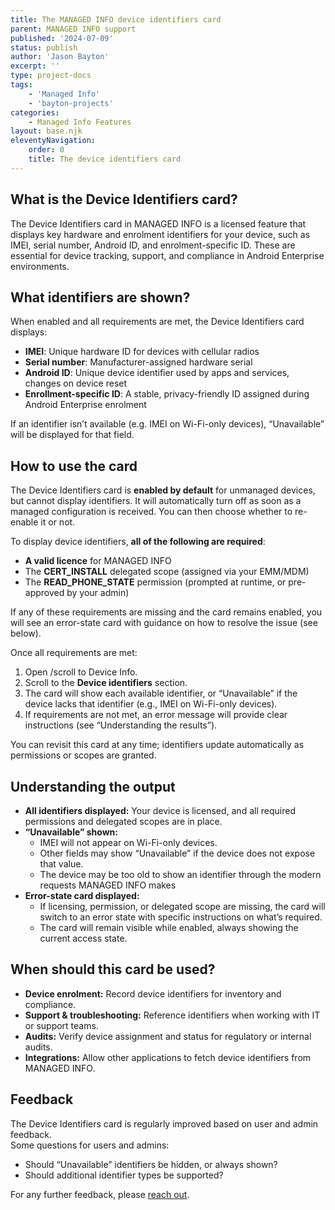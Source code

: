 ```yaml
---
title: The MANAGED INFO device identifiers card
parent: MANAGED INFO support
published: '2024-07-09'
status: publish
author: 'Jason Bayton'
excerpt: ''
type: project-docs
tags: 
    - 'Managed Info'
    - 'bayton-projects'
categories: 
    - Managed Info Features
layout: base.njk
eleventyNavigation: 
    order: 0
    title: The device identifiers card
---
```


## What is the Device Identifiers card?

The Device Identifiers card in MANAGED INFO is a licensed feature that displays key hardware and enrolment identifiers for your device, such as IMEI, serial number, Android ID, and enrolment-specific ID. These are essential for device tracking, support, and compliance in Android Enterprise environments.

## What identifiers are shown?

When enabled and all requirements are met, the Device Identifiers card displays:

- **IMEI**: Unique hardware ID for devices with cellular radios
- **Serial number**: Manufacturer-assigned hardware serial
- **Android ID**: Unique device identifier used by apps and services, changes on device reset
- **Enrollment-specific ID**: A stable, privacy-friendly ID assigned during Android Enterprise enrolment

If an identifier isn’t available (e.g. IMEI on Wi-Fi-only devices), “Unavailable” will be displayed for that field.

## How to use the card

The Device Identifiers card is **enabled by default** for unmanaged devices, but cannot display identifiers. It will automatically turn off as soon as a managed configuration is received. You can then choose whether to re-enable it or not.

To display device identifiers, **all of the following are required**:

- **A valid licence** for MANAGED INFO
- The **CERT_INSTALL** delegated scope (assigned via your EMM/MDM)
- The **READ_PHONE_STATE** permission (prompted at runtime, or pre-approved by your admin)

If any of these requirements are missing and the card remains enabled, you will see an error-state card with guidance on how to resolve the issue (see below).

Once all requirements are met:

1. Open /scroll to Device Info.
2. Scroll to the **Device identifiers** section.
3. The card will show each available identifier, or “Unavailable” if the device lacks that identifier (e.g., IMEI on Wi-Fi-only devices).
4. If requirements are not met, an error message will provide clear instructions (see “Understanding the results”).

You can revisit this card at any time; identifiers update automatically as permissions or scopes are granted.

## Understanding the output

- **All identifiers displayed:** Your device is licensed, and all required permissions and delegated scopes are in place.
- **“Unavailable” shown:**  
  - IMEI will not appear on Wi-Fi-only devices.
  - Other fields may show “Unavailable” if the device does not expose that value.
  - The device may be too old to show an identifier through the modern requests MANAGED INFO makes
- **Error-state card displayed:**  
  - If licensing, permission, or delegated scope are missing, the card will switch to an error state with specific instructions on what’s required.
  - The card will remain visible while enabled, always showing the current access state.

## When should this card be used?

- **Device enrolment:** Record device identifiers for inventory and compliance.
- **Support & troubleshooting:** Reference identifiers when working with IT or support teams.
- **Audits:** Verify device assignment and status for regulatory or internal audits.
- **Integrations:** Allow other applications to fetch device identifiers from MANAGED INFO.

## Feedback

The Device Identifiers card is regularly improved based on user and admin feedback.  
Some questions for users and admins:

- Should “Unavailable” identifiers be hidden, or always shown?
- Should additional identifier types be supported?

For any further feedback, please [reach out](/contact).